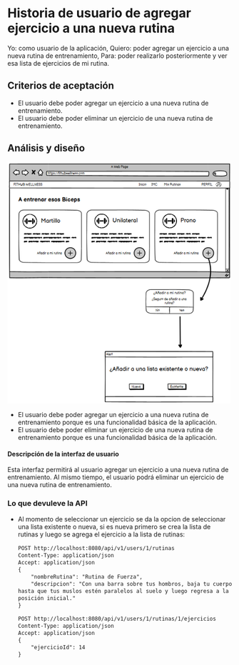 # Historia de usuario de agregar ejercicio a una nueva rutina

Yo: como usuario de la aplicación,
Quiero: poder agregar un ejercicio a una nueva rutina de entrenamiento,
Para: poder realizarlo posteriormente y ver esa lista de ejercicios de mi rutina.

## Criterios de aceptación

- El usuario debe poder agregar un ejercicio a una nueva rutina de entrenamiento.
- El usuario debe poder eliminar un ejercicio de una nueva rutina de entrenamiento.

## Análisis y diseño

<img src="../assets/historia40.png" alt="Historia de usuario de agregar ejercicio a una nueva rutina" width="500px" ><br/>

- El usuario debe poder agregar un ejercicio a una nueva rutina de entrenamiento porque es una funcionalidad básica de la aplicación.
- El usuario debe poder eliminar un ejercicio de una nueva rutina de entrenamiento porque es una funcionalidad básica de la aplicación.

#### Descripción de la interfaz de usuario

Esta interfaz permitirá al usuario agregar un ejercicio a una nueva rutina de entrenamiento. Al mismo tiempo, el usuario podrá eliminar un ejercicio de una nueva rutina de entrenamiento.

### Lo que devuleve la API

- Al momento de seleccionar un ejercicio se da la opcion de seleccionar una lista existente o nueva, si es nueva primero se crea la lista de rutinas y luego se agrega el ejercicio a la lista de rutinas:
    
    ```
    POST http://localhost:8080/api/v1/users/1/rutinas
    Content-Type: application/json
    Accept: application/json
    {
        "nombreRutina": "Rutina de Fuerza",
        "descripcion": "Con una barra sobre tus hombros, baja tu cuerpo hasta que tus muslos estén paralelos al suelo y luego regresa a la posición inicial."
    }
    ```
    
    ```
    POST http://localhost:8080/api/v1/users/1/rutinas/1/ejercicios
    Content-Type: application/json
    Accept: application/json
    {
        "ejercicioId": 14
    }
    ```